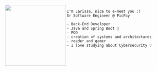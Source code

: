 <img align="left" height="200" src="https://64.media.tumblr.com/ed8745b30c1a1d7eb1935017c94d8dbf/tumblr_n9i8foLj941qc2xm1o1_500.gifv"/>
    
    I'm Larissa, nice to e-meet you :)
    Sr Software Engineer @ PicPay
    
    - Back-End Developer
    - Java and Spring Boot 💜
    - POO
    - creation of systems and architectures
    - reader and gamer
    - I love studying about Cybersecurity 💡
